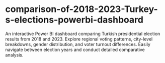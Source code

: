# comparison-of-2018-2023-Turkey-s-elections-powerbi-dashboard
An interactive Power BI dashboard comparing Turkish presidential election results from 2018 and 2023. Explore regional voting patterns, city-level breakdowns, gender distribution, and voter turnout differences. Easily navigate between election years and conduct detailed comparative analysis.
